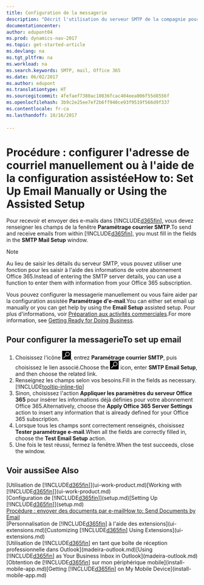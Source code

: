 ```yaml
---
title: Configuration de la messagerie
description: "Décrit l'utilisation du serveur SMTP de la compagnie pour envoyer et recevoir des courriels dans Dynamics NAV. Décrit également comment utiliser les paramètres du serveur de messagerie créés lors de l'abonnement à Office 365."
documentationcenter: 
author: edupont04
ms.prod: dynamics-nav-2017
ms.topic: get-started-article
ms.devlang: na
ms.tgt_pltfrm: na
ms.workload: na
ms.search.keywords: SMTP, mail, Office 365
ms.date: 06/02/2017
ms.author: edupont
ms.translationtype: HT
ms.sourcegitcommit: 4fefaef7380ac10836fcac404eea006f55d8556f
ms.openlocfilehash: 3b9c2e25ee7ef2b6ff940ce93f9519f566d9f337
ms.contentlocale: fr-ca
ms.lasthandoff: 10/16/2017

---
```

# <a name="how-to-set-up-email-manually-or-using-the-assisted-setup"></a><span data-ttu-id="aab97-103">Procédure : configurer l'adresse de courriel manuellement ou à l'aide de la configuration assistée</span><span class="sxs-lookup"><span data-stu-id="aab97-103">How to: Set Up Email Manually or Using the Assisted Setup</span></span>
<span data-ttu-id="aab97-104">Pour recevoir et envoyer des e-mails dans [!INCLUDE[d365fin](includes/d365fin_md.md)], vous devez renseigner les champs de la fenêtre **Paramétrage courrier SMTP**.</span><span class="sxs-lookup"><span data-stu-id="aab97-104">To send and receive emails from within [!INCLUDE[d365fin](includes/d365fin_md.md)], you must fill in the fields in the **SMTP Mail Setup** window.</span></span>

> [!NOTE]  
>   <span data-ttu-id="aab97-105">Au lieu de saisir les détails du serveur SMTP, vous pouvez utiliser une fonction pour les saisir à l'aide des informations de votre abonnement Office 365.</span><span class="sxs-lookup"><span data-stu-id="aab97-105">Instead of entering the SMTP server details, you can use a function to enter them with information from your Office 365 subscription.</span></span>

<span data-ttu-id="aab97-106">Vous pouvez configurer la messagerie manuellement ou vous faire aider par la configuration assistée **Paramétrage d'e-mail**.</span><span class="sxs-lookup"><span data-stu-id="aab97-106">You can either set email up manually or you can get help by using the **Email Setup** assisted setup.</span></span> <span data-ttu-id="aab97-107">Pour plus d'informations, voir [Préparation aux activités commerciales](ui-get-ready-business.md).</span><span class="sxs-lookup"><span data-stu-id="aab97-107">For more information, see [Getting Ready for Doing Business](ui-get-ready-business.md).</span></span>  

## <a name="to-set-up-email"></a><span data-ttu-id="aab97-108">Pour configurer la messagerie</span><span class="sxs-lookup"><span data-stu-id="aab97-108">To set up email</span></span>
1. <span data-ttu-id="aab97-109">Choisissez l'icône ![Page ou état pour la recherche](media/ui-search/search_small.png "icône Page ou état pour la recherche"), entrez **Paramétrage courrier SMTP**, puis choisissez le lien associé.</span><span class="sxs-lookup"><span data-stu-id="aab97-109">Choose the ![Search for Page or Report](media/ui-search/search_small.png "Search for Page or Report icon") icon, enter **SMTP Email Setup**, and then choose the related link.</span></span>
2. <span data-ttu-id="aab97-110">Renseignez les champs selon vos besoins.</span><span class="sxs-lookup"><span data-stu-id="aab97-110">Fill in the fields as necessary.</span></span> [!INCLUDE[tooltip-inline-tip](includes/tooltip-inline-tip_md.md)]
3. <span data-ttu-id="aab97-111">Sinon, choisissez l'action **Appliquer les paramètres du serveur Office 365** pour insérer les informations déjà définies pour votre abonnement Office 365.</span><span class="sxs-lookup"><span data-stu-id="aab97-111">Alternatively, choose the **Apply Office 365 Server Settings** action to insert any information that is already defined for your Office 365 subscription.</span></span>
4. <span data-ttu-id="aab97-112">Lorsque tous les champs sont correctement renseignés, choisissez **Tester paramétrage e-mail**.</span><span class="sxs-lookup"><span data-stu-id="aab97-112">When all the fields are correctly filled in, choose the **Test Email Setup** action.</span></span>
5. <span data-ttu-id="aab97-113">Une fois le test réussi, fermez la fenêtre.</span><span class="sxs-lookup"><span data-stu-id="aab97-113">When the test succeeds, close the window.</span></span>

## <a name="see-also"></a><span data-ttu-id="aab97-114">Voir aussi</span><span class="sxs-lookup"><span data-stu-id="aab97-114">See Also</span></span>  
<span data-ttu-id="aab97-115">[Utilisation de [!INCLUDE[d365fin](includes/d365fin_md.md)]](ui-work-product.md)</span><span class="sxs-lookup"><span data-stu-id="aab97-115">[Working with [!INCLUDE[d365fin](includes/d365fin_md.md)]](ui-work-product.md)</span></span>  
<span data-ttu-id="aab97-116">[Configuration de [!INCLUDE[d365fin](includes/d365fin_md.md)]](setup.md)</span><span class="sxs-lookup"><span data-stu-id="aab97-116">[Setting Up [!INCLUDE[d365fin](includes/d365fin_md.md)]](setup.md)</span></span>  
[<span data-ttu-id="aab97-117">Procédure : envoyer des documents par e-mail</span><span class="sxs-lookup"><span data-stu-id="aab97-117">How to: Send Documents by Email</span></span>](ui-how-send-documents-email.md)  
<span data-ttu-id="aab97-118">[Personnalisation de [!INCLUDE[d365fin](includes/d365fin_md.md)] à l'aide des extensions](ui-extensions.md)</span><span class="sxs-lookup"><span data-stu-id="aab97-118">[Customizing [!INCLUDE[d365fin](includes/d365fin_md.md)] Using Extensions](ui-extensions.md)</span></span>  
<span data-ttu-id="aab97-119">[Utilisation de [!INCLUDE[d365fin](includes/d365fin_md.md)] en tant que boîte de réception professionnelle dans Outlook](madeira-outlook.md)</span><span class="sxs-lookup"><span data-stu-id="aab97-119">[Using [!INCLUDE[d365fin](includes/d365fin_md.md)] as Your Business Inbox in Outlook](madeira-outlook.md)</span></span>  
<span data-ttu-id="aab97-120">[Obtention de [!INCLUDE[d365fin](includes/d365fin_md.md)] sur mon périphérique mobile](install-mobile-app.md)</span><span class="sxs-lookup"><span data-stu-id="aab97-120">[Getting [!INCLUDE[d365fin](includes/d365fin_md.md)] on My Mobile Device](install-mobile-app.md)</span></span>

